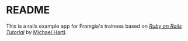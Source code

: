 # README

This is a rails example app for Framgia's trainees based on [*Ruby on Rails Tutorial*](http://www.railstutorial.org/)
by [Michael Hartl](http://www.michaelhartl.com/).